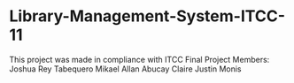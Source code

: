 # Library-Management-System-ITCC-11
This project was made in compliance with ITCC Final Project
Members:
Joshua Rey Tabequero
Mikael Allan Abucay
Claire Justin Monis
